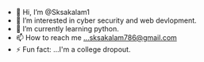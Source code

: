 - 👋 Hi, I’m @Sksakalam1
- 👀 I’m interested in cyber security and web devlopment.
- 🌱 I’m currently learning python.
- 📫 How to reach me ...sksakalam786@gmail.com
- ⚡ Fun fact: ...I'm a college dropout.

<!---
Sksakalam1/Sksakalam1 is a ✨ special ✨ repository because its `README.md` (this file) appears on your GitHub profile.
You can click the Preview link to take a look at your changes.
--->
